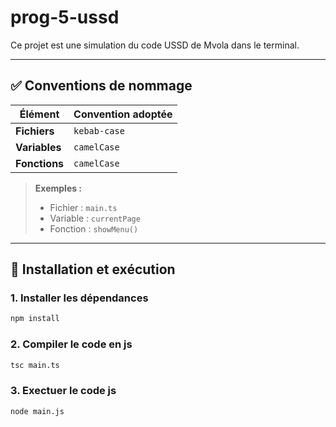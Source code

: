# prog-5-ussd

Ce projet est une simulation du code USSD de Mvola dans le terminal.

---

## ✅ Conventions de nommage

| Élément       | Convention adoptée |
|---------------|--------------------|
| **Fichiers**  | `kebab-case`       |
| **Variables** | `camelCase`        |
| **Fonctions** | `camelCase`        |

> **Exemples :**  
> - Fichier : `main.ts`  
> - Variable : `currentPage`  
> - Fonction : `showMenu()`  

---

## 🚀 Installation et exécution


### 1. Installer les dépendances

```bash
npm install
``` 

### 2. Compiler le code en js

```bash
tsc main.ts
```

### 3. Exectuer le code js

```bash
node main.js